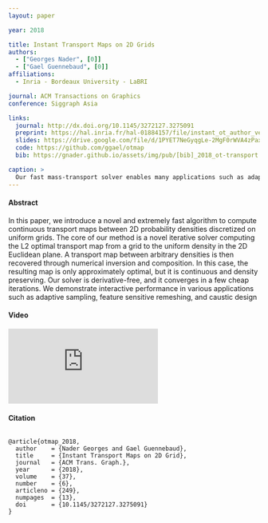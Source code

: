 ```yaml
---
layout: paper

year: 2018

title: Instant Transport Maps on 2D Grids
authors:
  - ["Georges Nader", [0]]
  - ["Gael Guennebaud", [0]]
affiliations:
  - Inria - Bordeaux University - LaBRI

journal: ACM Transactions on Graphics
conference: Siggraph Asia

links:
  journal: http://dx.doi.org/10.1145/3272127.3275091
  preprint: https://hal.inria.fr/hal-01884157/file/instant_ot_author_version_comp.pdf
  slides: https://drive.google.com/file/d/1PYET7NeGyqgLe-2MgF0rWVA4zPax8RrP/view?usp=sharing
  code: https://github.com/ggael/otmap
  bib: https://gnader.github.io/assets/img/pub/[bib]_2018_ot-transport.bib

caption: >
  Our fast mass-transport solver enables many applications such as adaptive sampling, surface remeshing, heightfield morphing and caustic design with interactive performance. From left to right: a painting of Van Gogh (A Wheatfield with Cypresses), Max-Planck 3D model courtesy of Max-Planck Institut für Informatik, and volcano heightmaps courtesy of University of Otago.
---
```


#### Abstract

In this paper, we introduce a novel and extremely fast algorithm to compute continuous transport maps between 2D probability densities discretized on
uniform grids. The core of our method is a novel iterative solver computing the L2 optimal transport map from a grid to the uniform density in the 2D Euclidean plane. A transport map between arbitrary densities is then recovered through numerical inversion and composition. In this case, the resulting map is only approximately optimal, but it is continuous and density preserving. Our solver is derivative-free, and it converges in a few cheap iterations. We demonstrate interactive performance in various applications such as adaptive sampling, feature sensitive remeshing, and caustic design

#### Video

<div class="mx-3 mt-2 video-responsive">
  <iframe src="https://www.youtube.com/embed/Ofz4-reJQRk" frameborder="0" allow="accelerometer; autoplay; clipboard-write; encrypted-media gyroscope; picture-in-picture" allowfullscreen></iframe>
</div>

<p></p>

#### Citation

<pre class="text-muted alert-secondary small col-12">
<code>
@article{otmap_2018,
  author    = {Nader Georges and Gael Guennebaud},
  title     = {Instant Transport Maps on 2D Grid},
  journal   = {ACM Trans. Graph.},
  year      = {2018},
  volume    = {37},
  number    = {6},
  articleno = {249},
  numpages  = {13},
  doi       = {10.1145/3272127.3275091}
}
</code>
</pre>
